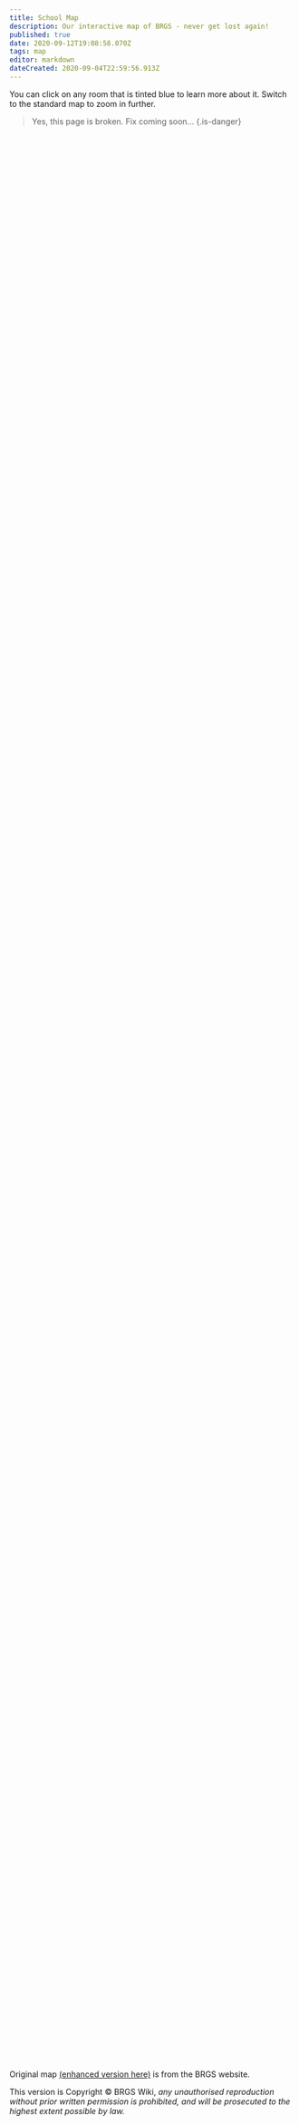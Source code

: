 ```yaml
---
title: School Map
description: Our interactive map of BRGS - never get lost again!
published: true
date: 2020-09-12T19:08:58.070Z
tags: map
editor: markdown
dateCreated: 2020-09-04T22:59:56.913Z
---
```


You can click on any room that is tinted blue to learn more about it. Switch to the standard map to zoom in further.

> Yes, this page is broken. Fix coming soon...
{.is-danger}

<div id="map" style="width:100%;height:85vh;margin-top:12px;"></div>

Original map [(enhanced version here)](/brgs_map.png) is from the BRGS website.

This version is Copyright © BRGS Wiki, *any unauthorised reproduction without prior written permission is prohibited, and will be prosecuted to the highest extent possible by law.*